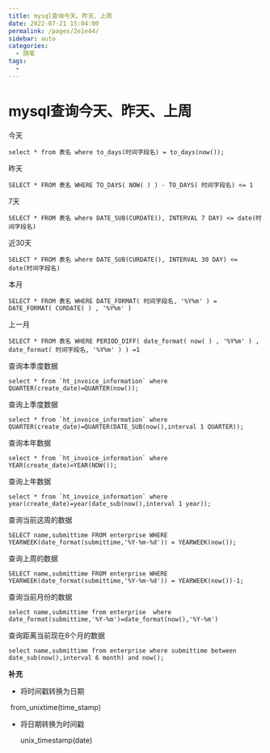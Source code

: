```yaml
---
title: mysql查询今天、昨天、上周
date: 2022-07-21 15:04:00
permalink: /pages/2e1e44/
sidebar: auto
categories:
  - 随笔
tags:
  - 
---
```

# mysql查询今天、昨天、上周



今天 

```mysql
select * from 表名 where to_days(时间字段名) = to_days(now()); 
```

昨天

```mysql
SELECT * FROM 表名 WHERE TO_DAYS( NOW( ) ) - TO_DAYS( 时间字段名) <= 1 
```

7天 

```mysql
SELECT * FROM 表名 where DATE_SUB(CURDATE(), INTERVAL 7 DAY) <= date(时间字段名)
```

近30天 
```mysql
SELECT * FROM 表名 where DATE_SUB(CURDATE(), INTERVAL 30 DAY) <= date(时间字段名) 
```

本月 

```mysql
SELECT * FROM 表名 WHERE DATE_FORMAT( 时间字段名, '%Y%m' ) = DATE_FORMAT( CURDATE( ) , '%Y%m' ) 
```

上一月 
```mysql
SELECT * FROM 表名 WHERE PERIOD_DIFF( date_format( now( ) , '%Y%m' ) , date_format( 时间字段名, '%Y%m' ) ) =1 
```

查询本季度数据

```mysql
select * from `ht_invoice_information` where QUARTER(create_date)=QUARTER(now()); 
```

查询上季度数据 

```mysql
select * from `ht_invoice_information` where QUARTER(create_date)=QUARTER(DATE_SUB(now(),interval 1 QUARTER)); 
```

查询本年数据 

```mysql
select * from `ht_invoice_information` where YEAR(create_date)=YEAR(NOW()); 
```

查询上年数据 

```mysql
select * from `ht_invoice_information` where year(create_date)=year(date_sub(now(),interval 1 year)); 
```

查询当前这周的数据  

```mysql
SELECT name,submittime FROM enterprise WHERE YEARWEEK(date_format(submittime,'%Y-%m-%d')) = YEARWEEK(now()); 
```

查询上周的数据 

```mysql
SELECT name,submittime FROM enterprise WHERE YEARWEEK(date_format(submittime,'%Y-%m-%d')) = YEARWEEK(now())-1; 
```
查询当前月份的数据 

```mysql
select name,submittime from enterprise  where date_format(submittime,'%Y-%m')=date_format(now(),'%Y-%m') 
```

查询距离当前现在6个月的数据 

```mysql
select name,submittime from enterprise where submittime between date_sub(now(),interval 6 month) and now(); 
```



**补充**

- 将时间戳转换为日期

​		from_unixtime(time_stamp)



- 将日期转换为时间戳

  unix_timestamp(date) 